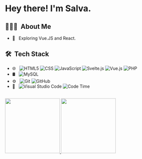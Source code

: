 <h1> Hey there! I'm Salva.</h1>

<h2> 👨🏻‍💻 &nbsp;About Me </h2>

- 🤔 &nbsp; Exploring Vue.JS and React.

<h2> 🛠 &nbsp;Tech Stack</h2>

- 🌐 &nbsp;
  ![HTML5](https://img.shields.io/badge/-HTML5-333333?style=flat&logo=HTML5)
  ![CSS](https://img.shields.io/badge/-CSS-333333?style=flat&logo=CSS3&logoColor=1572B6)
  ![JavaScript](https://img.shields.io/badge/-JavaScript-333333?style=flat&logo=javascript)
  ![Svelte.js](https://img.shields.io/badge/-Svelte.Js-333333?style=flat&logo=svelte)
  ![Vue.js](https://img.shields.io/badge/-Vue.Js-333333?style=flat&logo=vue.js)
  ![PHP](https://img.shields.io/badge/-PHP-333333?style=flat&logo=php)
- 🛢 &nbsp;
  ![MySQL](https://img.shields.io/badge/-MySQL-333333?style=flat&logo=mysql)
- ⚙️ &nbsp;
  ![Git](https://img.shields.io/badge/-Git-333333?style=flat&logo=git)
  ![GitHub](https://img.shields.io/badge/-GitHub-333333?style=flat&logo=github)
- 🔧 &nbsp;
  ![Visual Studio Code](https://img.shields.io/badge/-Visual%20Studio%20Code-333333?style=flat&logo=visual-studio-code&logoColor=007ACC)
  ![Code Time](https://img.shields.io/endpoint?style=flat&url=https://codetime-api.datreks.com/badge/901?logoColor=white%26project=%26recentMS=0%26showProject=false)
<br/>

<a href="https://github.com/salvacmp">
  <img height="180em" src="https://github-readme-stats-1bae.vercel.app/api/?username=salvacmp&show_icons=true&include_all_commits=true&count_private=true&role=OWNER,ORGANIZATION_MEMBER,COLLABORATOR" />
  <img height="180em" src="https://github-readme-stats-1bae.vercel.app/api/top-langs/?username=salvacmp&show_icons=true&include_all_commits=true&count_private=true&role=OWNER,ORGANIZATION_MEMBER,COLLABORATOR" />
  <br/>
</a>

